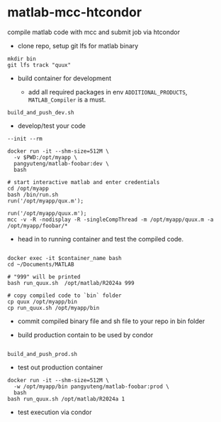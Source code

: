 # matlab-mcc-htcondor
compile matlab code with mcc and submit job via htcondor


+ clone repo, setup git lfs for matlab binary
```
mkdir bin
git lfs track "quux"
```

+ build container for development
    
    + add all required packages in env `ADDITIONAL_PRODUCTS`, `MATLAB_Compiler` is a must.

```
build_and_push_dev.sh

```

+ develop/test your code

```
--init --rm

docker run -it --shm-size=512M \
  -v $PWD:/opt/myapp \
  pangyuteng/matlab-foobar:dev \
  bash

# start interactive matlab and enter credentials
cd /opt/myapp
bash /bin/run.sh
run('/opt/myapp/qux.m');

run('/opt/myapp/quux.m');
mcc -v -R -nodisplay -R -singleCompThread -m /opt/myapp/quux.m -a /opt/myapp/foobar/*

```

+ head in to running container and test the compiled code.

```

docker exec -it $container_name bash
cd ~/Documents/MATLAB

# "999" will be printed 
bash run_quux.sh  /opt/matlab/R2024a 999

# copy compiled code to `bin` folder
cp quux /opt/myapp/bin
cp run_quux.sh /opt/myapp/bin

```

+ commit compiled binary file and sh file to your repo in bin folder


+ build production contain to be used by condor

```

build_and_push_prod.sh

```

+ test out production container

```
docker run -it --shm-size=512M \
  -w /opt/myapp/bin pangyuteng/matlab-foobar:prod \
  bash
bash run_quux.sh /opt/matlab/R2024a 1
```

+ test execution via condor

